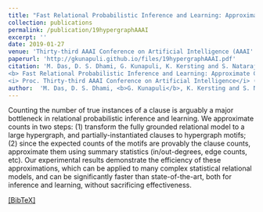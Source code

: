 ```yaml
---
title: "Fast Relational Probabilistic Inference and Learning: Approximate Counting via Hypergraphs"
collection: publications
permalink: /publication/19hypergraphAAAI
excerpt: ''
date: 2019-01-27
venue: 'Thirty-third AAAI Conference on Artificial Intelligence (AAAI''19), Honolulu, HI'
paperurl: 'http://gkunapuli.github.io/files/19hypergraphAAAI.pdf'
citation: 'M. Das, D. S. Dhami, G. Kunapuli, K. Kersting and S. Natarajan. 
<b> Fast Relational Probabilistic Inference and Learning: Approximate Counting via Hypergraphs</b>. 
<i> Proc. Thirty-third AAAI Conference on Artificial Intelligence</i> (2019).'
author:  'M. Das, D. S. Dhami, <b>G. Kunapuli</b>, K. Kersting and S. Natarajann'
---
```

Counting the number of true instances of a clause is arguably a major bottleneck in relational 
probabilistic inference and learning. We approximate counts in two steps: (1) transform the fully
grounded relational model to a large hypergraph, and partially-instantiated clauses to hypergraph motifs; 
(2) since the expected counts of the motifs are provably the clause counts, approximate them using 
summary statistics (in/out-degrees, edge counts, etc). Our experimental results demonstrate the 
efficiency of these approximations, which can be applied to many complex statistical relational models, 
and can be significantly faster than state-of-the-art, both for inference and learning, 
without sacrificing effectiveness.


[[BibTeX]](http://gkunapuli.github.io/files/19hypergraphAAAI.bib)
